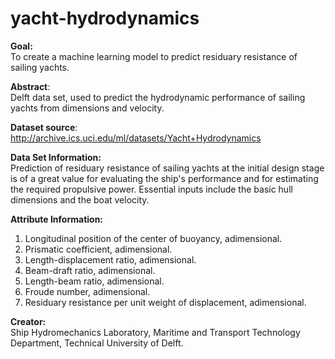 # yacht-hydrodynamics
**Goal:**<br>
To create a machine learning model to predict residuary resistance of sailing yachts.

**Abstract**:<br>
Delft data set, used to predict the hydrodynamic performance of sailing yachts from dimensions and velocity.

**Dataset source**:<br>
http://archive.ics.uci.edu/ml/datasets/Yacht+Hydrodynamics

**Data Set Information:**<br>
Prediction of residuary resistance of sailing yachts at the initial design 
stage is of a great value for evaluating the ship's performance and for 
estimating the required propulsive power. Essential inputs include the basic 
hull dimensions and the boat velocity.

**Attribute Information:**<br>
1. Longitudinal position of the center of buoyancy, adimensional. 
2. Prismatic coefficient, adimensional. 
3. Length-displacement ratio, adimensional. 
4. Beam-draft ratio, adimensional. 
5. Length-beam ratio, adimensional. 
6. Froude number, adimensional. 
7. Residuary resistance per unit weight of displacement, adimensional.

**Creator:**<br>
Ship Hydromechanics Laboratory, Maritime and Transport Technology Department, 
Technical University of Delft.

